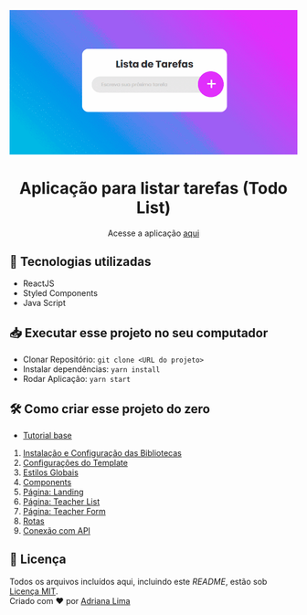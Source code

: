 <p align="center">
  <img src="readme/screen2.gif"/>
</p>

<div align="center">
  <h1 align="center"> Aplicação para listar tarefas (Todo List) </h1>

  Acesse a aplicação [aqui](https://thirsty-mirzakhani-5b8635.netlify.app/)
  


</div>

## 🚀 Tecnologias utilizadas

- ReactJS
- Styled Components
- Java Script

## 📥 Executar esse projeto no seu computador

- Clonar Repositório: `git clone <URL do projeto>`
- Instalar dependências: `yarn install`
- Rodar Aplicação: `yarn start`

## 🛠 Como criar esse projeto do zero
- [Tutorial base](https://www.youtube.com/watch?v=ZcD5rJKm3Lk)

1. [Instalação e Configuração das Bibliotecas](https://github.com/dxwebster/NLW2-Proffy-Frontend/wiki/1.-Instalação-e-Configuração-das-Bibliotecas)
2. [Configurações do Template](https://github.com/dxwebster/NLW2-Proffy-Frontend/wiki/2.-Configurações-do-Template)
3. [Estilos Globais](https://github.com/dxwebster/NLW2-Proffy-Frontend/wiki/3.-Estilos-Globais)
4. [Components](https://github.com/dxwebster/NLW2-Proffy-Frontend/wiki/4.-Components)
5. [Página: Landing](https://github.com/dxwebster/NLW2-Proffy-Frontend/wiki/5.-Página:-Landing)
6. [Página: Teacher List](https://github.com/dxwebster/NLW2-Proffy-Frontend/wiki/6.-Página:-Teacher-List)
7. [Página: Teacher Form](https://github.com/dxwebster/NLW2-Proffy-Frontend/wiki/7.-Página:-Teacher-Form)
8. [Rotas](https://github.com/dxwebster/NLW2-Proffy-Frontend/wiki/8.-Rotas)
9. [Conexão com API](https://github.com/dxwebster/NLW2-Proffy-Frontend/wiki/9.-Conexão-com-API)



## 📕 Licença

Todos os arquivos incluídos aqui, incluindo este _README_, estão sob [Licença MIT](./LICENSE).<br>
Criado com ❤ por [Adriana Lima](https://github.com/dxwebster)
